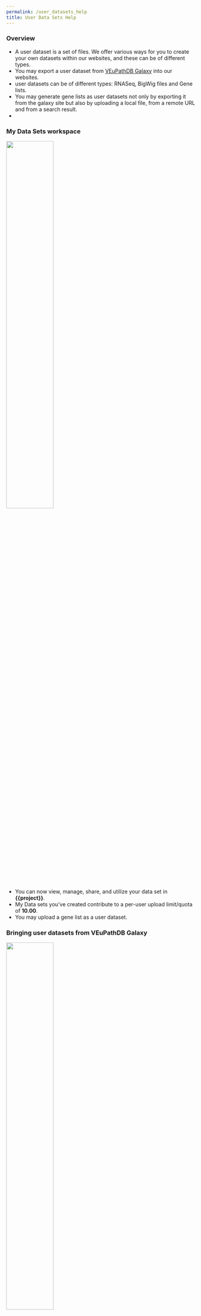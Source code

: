 ```yaml
---
permalink: /user_datasets_help
title: User Data Sets Help
---
```

<style>

div.UserDatasetHelp img {
    width: 50%;
    margin-bottom: 20px;
}

</style>


<div class="static-content">

  <div class="UserDatasetHelp">


  <h3>Overview</h3>
    <ul>
      <li>A user dataset is a set of files. We offer various ways for you to create your own datasets within our websites, and these can be of different types.
      </li>
      <li>You may export a user dataset from <a href="http://veupathdb.globusgenomics.org">VEuPathDB Galaxy</a> into our websites.
      </li>
      <li>user datasets can be of different types: RNASeq, BigWig files and Gene lists. 
      </li>
      <li>You may generate gene lists as user datasets not only by exporting it from the galaxy site but also by uploading a local file, from a remote URL and from a search result.
      </li>
      <li>
      </li>
    </ul>


  <h3>My Data Sets workspace</h3>
    <img src="/plasmo/bundles/modern/aa2aaaa661675ed02ab1edb4570144d2.jpg">
    <ul>
      <li>You can now view, manage, share, and utilize your data set in <b>{{project}}</b>.  </li>
      <li>My Data sets you’ve created contribute to a per-user upload limit/quota of <b>10.00</b>. </li>
      <li>You may upload a gene list as a user dataset. </li>
    </ul>


  <h3>Bringing user datasets from VEuPathDB Galaxy</h3>
    <img src="/plasmo/bundles/modern/32385bcebfb710b38539e54a16fafba6.jpg">
    <ul>
      <li>Use the <b>VEuPathDB Export Tools</b> on the left-side navigation, at <a class="wdk-ReactRouterLink" href="/plasmo/app/galaxy-orientation">VEuPathDB Galaxy</a>.
      </li>
      <li>Prepare your export data set by selecting the files (galaxy data sets) in your history.
      </li>
      <li>The data set name, summary and description can be edited later in the <i>My Data Sets</i> page.
      </li>
      <li>When you’re ready, <code>Execute</code> the export. The process of exporting to VEuPathDB may take some time. Progress can be monitored from the right-side history panel in Galaxy.
      </li>
    </ul>


  <h4>Example: BigWig files as user datasets</h4>
    <iframe src="https://www.youtube-nocookie.com/embed/igQZHjRBqV0" frameborder="0" allow="accelerometer; autoplay; clipboard-write; encrypted-media; gyroscope; picture-in-picture" width="560" height="315">
    </iframe>


  <h3>Generating user datasets by uploading a file or exporting a strategy result: gene lists</h3>
    <ul>
      <li>
      </li>
      <li>
      </li>
      <li>
      </li>
    </ul>
    

  </div>

</div>
